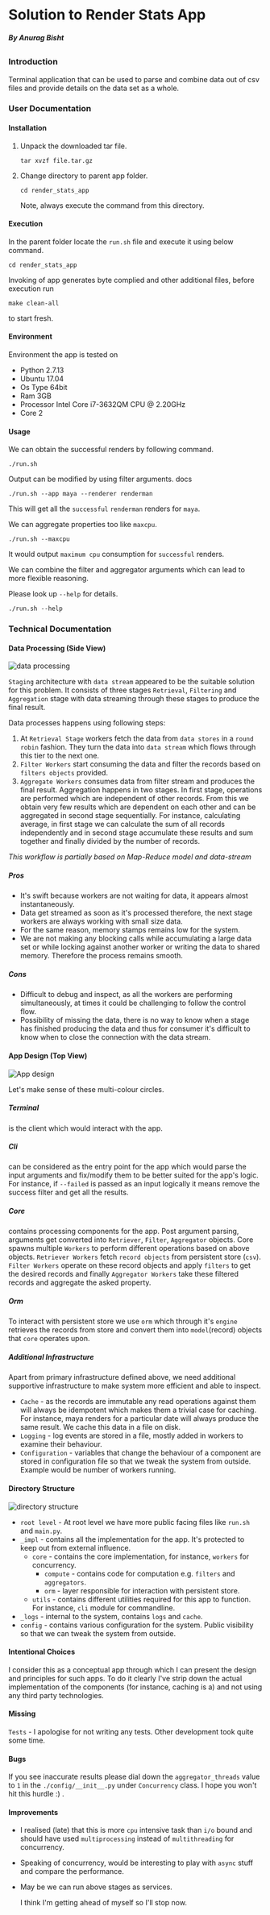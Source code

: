 # Solution to Render Stats App
##### By Anurag Bisht
##

### Introduction
Terminal application that can be used to parse and combine data out of
csv files and provide details on the data set as a whole.

### User Documentation

#### Installation

1. Unpack the downloaded tar file.

    ```
    tar xvzf file.tar.gz
    ```
2. Change directory to parent app folder.

    ```
    cd render_stats_app
    ```

	Note, always execute the command from this directory.

#### Execution

In the parent folder locate the `run.sh` file and execute it using below command.

```
cd render_stats_app
```

Invoking of app generates byte complied and other additional files, before execution run

```
make clean-all
```

to start fresh.

#### Environment

Environment the app is tested on

* Python 2.7.13
* Ubuntu 17.04
* Os Type 64bit
* Ram 3GB
* Processor Intel Core i7-3632QM CPU @ 2.20GHz
* Core 2

#### Usage

We can obtain the successful renders by following command.

```
./run.sh
```

Output can be modified by using filter arguments.
docs
```
./run.sh --app maya --renderer renderman
```

This will get all the `successful` `renderman` renders for `maya`.

We can aggregate properties too like `maxcpu`.

```
./run.sh --maxcpu
```

It would output `maximum cpu` consumption for `successful` renders.

We can combine the filter and aggregator arguments which can lead to more flexible reasoning.

Please look up `--help` for details.

```
./run.sh --help
```

### Technical Documentation

#### Data Processing (Side View)
![data processing](../docs/data_flow.png)

`Staging` architecture with `data stream` appeared to be the suitable solution for this problem. It consists of three stages `Retrieval`, `Filtering` and `Aggregation` stage with data streaming through these stages to produce the final result.

Data processes happens using following steps:

1. At `Retrieval Stage` workers fetch the data from `data stores` in a `round robin` fashion. They turn the data into `data stream` which flows through this tier to the next one.
2. `Filter Workers` start consuming the data and filter the records based on `filters objects` provided.
3. `Aggregate Workers` consumes data from filter stream and produces the final result. Aggregation happens in two stages. In first stage, operations are performed which are independent of other records. From this we obtain very few results which are dependent on each other and can be aggregated in second stage sequentially. For instance, calculating average, in first stage we can calculate the sum of all records independently and in second stage accumulate these results and sum together and finally divided by the number of records.

*This workflow is partially based on Map-Reduce model and data-stream*

##### Pros

* It's swift because workers are not waiting for data, it appears almost instantaneously.
* Data get streamed as soon as it's processed therefore, the next stage workers are always working with small size data.
* For the same reason, memory stamps remains low for the system.
* We are not making any blocking calls while accumulating a large data set or while locking against another worker or writing the data to shared memory. Therefore the process remains smooth.

##### Cons

* Difficult to debug and inspect, as all the workers are performing simultaneously, at times it could be challenging to follow the control flow.
* Possibility of missing the data, there is no way to know when a stage has finished producing the data and thus for consumer it's difficult to know when to close the connection with the data stream.

#### App Design (Top View)

![App design](./docs/design.png)

Let's make sense of these multi-colour circles.

##### Terminal
is the client which would interact with the app.

##### Cli
can be considered as the entry point for the app which would parse the input arguments and fix/modify them to be better suited for the app's logic. For instance, if `--failed` is passed as an input logically it means remove the success filter and get all the results.

##### Core
contains processing components for the app. Post argument parsing, arguments get converted into `Retriever`, `Filter`, `Aggregator` objects. Core spawns multiple `Workers` to perform different operations based on above objects. `Retriever Workers` fetch `record objects` from persistent store (`csv`). `Filter Workers` operate on these record objects and apply `filters` to get the desired records and finally `Aggregator Workers` take these filtered records and aggregate the asked property.

##### Orm
To interact with persistent store we use `orm` which through it's `engine` retrieves the records from store and convert them into `model`(record) objects that `core` operates upon.

##### Additional Infrastructure
Apart from primary infrastructure defined above, we need additional supportive infrastructure to make system more efficient and able to inspect.

* `Cache` - as the records are immutable any read operations against them will always be idempotent which makes them a trivial case for caching. For instance, maya renders for a particular date will always produce the same result. We cache this data in a file on disk.
* `Logging` - log events are stored in a file, mostly added in workers to examine their behaviour.
* `Configuration` - variables that change the behaviour of a component are stored in configuration file so that we tweak the system from outside. Example would be number of workers running.

#### Directory Structure

![directory structure](../docs/directory_structure.png)

* `root level` - At root level we have more public facing files like `run.sh` and `main.py`.
* `_impl` - contains all the implementation for the app. It's protected to keep out from external influence.
    * `core` - contains the core implementation, for instance, `workers` for concurrency.
        * `compute` - contains code for computation e.g. `filters` and `aggregators`.
        * `orm` - layer responsible for interaction with persistent store.
    * `utils` - contains different utilities required for this app to function. For instance, `cli` module for commandline.
* `_logs` - internal to the system, contains `logs` and `cache`.
* `config` - contains various configuration for the system. Public visibility so that we can tweak the system from outside.

#### Intentional Choices
I consider this as a conceptual app through which I can present the design and principles for such apps. To do it clearly I've strip down the actual implementation of the components (for instance, caching is a) and not using any third party technologies.

#### Missing
`Tests` - I apologise for not writing any tests. Other development took quite some time.

#### Bugs

If you see inaccurate results please dial down the `aggregator_threads` value to `1` in the `./config/__init__.py` under `Concurrency` class.
I hope you won't hit this hurdle :) .

#### Improvements
* I realised (late) that this is more `cpu` intensive task than `i/o` bound and should  have used `multiprocessing` instead of `multithreading` for concurrency.
* Speaking of concurrency, would be interesting to play with `async` stuff and compare the performance.
* May be we can run above stages as services.

    I think I'm getting ahead of myself so I'll stop now.
